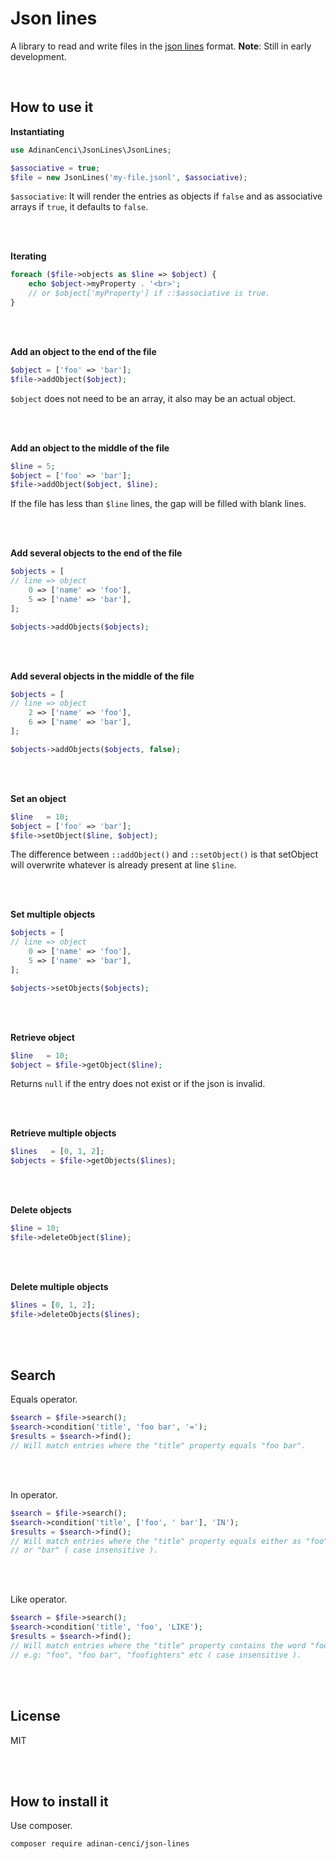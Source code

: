 # Json lines

A library to read and write files in the [json lines](https://jsonlines.org/) format.
**Note**: Still in early development.

<br>

## How to use it

**Instantiating**

```php
use AdinanCenci\JsonLines\JsonLines;

$associative = true;
$file = new JsonLines('my-file.jsonl', $associative);
```

`$associative`: It will render the entries as objects if `false` and as associative arrays if `true`, it defaults to `false`.

<br><br>

**Iterating**

```php
foreach ($file->objects as $line => $object) {
    echo $object->myProperty . '<br>';
    // or $object['myProperty'] if ::$associative is true.
}
```

<br><br>

**Add an object to the end of the file**

```php
$object = ['foo' => 'bar'];
$file->addObject($object);
```

`$object` does not need to be an array, it also may be an actual object. 

<br><br>

**Add an object to the middle of the file**

```php
$line = 5;
$object = ['foo' => 'bar'];
$file->addObject($object, $line);
```

If the file has less than `$line` lines, the gap will be filled with blank lines.

<br><br>

**Add several objects to the end of the file**

```php
$objects = [
// line => object
    0 => ['name' => 'foo'],
    5 => ['name' => 'bar'],
];

$objects->addObjects($objects);
```

<br>

<br>

**Add several objects in the middle of the file**

```php
$objects = [
// line => object
    2 => ['name' => 'foo'],
    6 => ['name' => 'bar'],
];

$objects->addObjects($objects, false);
```

<br><br>

**Set an object**

```php
$line   = 10;
$object = ['foo' => 'bar'];
$file->setObject($line, $object);
```

The difference between `::addObject()` and `::setObject()` is that setObject will overwrite whatever is already present at line `$line`. 

<br><br>

**Set multiple objects**

```php
$objects = [
// line => object
    0 => ['name' => 'foo'],
    5 => ['name' => 'bar'],
];

$objects->setObjects($objects);
```

<br><br>

**Retrieve object**

```php
$line   = 10;
$object = $file->getObject($line);
```

Returns `null` if the entry does not exist or if the json is invalid.

<br><br>

**Retrieve multiple objects**

```php
$lines   = [0, 1, 2];
$objects = $file->getObjects($lines);
```

<br><br>

**Delete objects**

```php
$line = 10;
$file->deleteObject($line);
```

<br><br>

**Delete multiple objects**

```php
$lines = [0, 1, 2];
$file->deleteObjects($lines);
```

<br><br>

## Search

Equals operator.

```php
$search = $file->search();
$search->condition('title', 'foo bar', '=');
$results = $search->find();
// Will match entries where the "title" property equals "foo bar".
```

<br><br>

In operator.

```php
$search = $file->search();
$search->condition('title', ['foo', ' bar'], 'IN');
$results = $search->find();
// Will match entries where the "title" property equals either as "foo" 
// or "bar" ( case insensitive ).
```

<br><br>

Like operator.

```php
$search = $file->search();
$search->condition('title', 'foo', 'LIKE');
$results = $search->find();
// Will match entries where the "title" property contains the word "foo"
// e.g: "foo", "foo bar", "foofighters" etc ( case insensitive ).
```

<br><br>

## License

MIT

<br><br>

## How to install it

Use composer.

```
composer require adinan-cenci/json-lines
```
